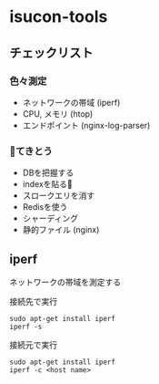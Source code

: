 # isucon-tools

## チェックリスト
### 色々測定
- ネットワークの帯域 (iperf)
- CPU, メモリ (htop)
- エンドポイント (nginx-log-parser)
### てきとう
- DBを把握する
- indexを貼る
- スロークエリを消す
- Redisを使う
- シャーディング
- 静的ファイル (nginx)


## iperf
ネットワークの帯域を測定する


接続先で実行
```
sudo apt-get install iperf
iperf -s
```

接続元で実行
```
sudo apt-get install iperf
iperf -c <host name>
```